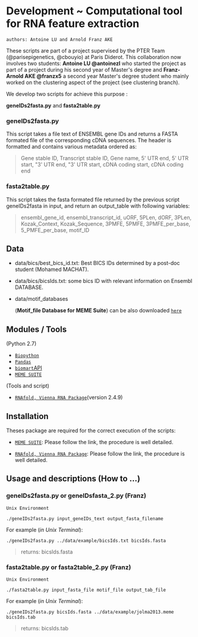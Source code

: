 # Development ~ Computational tool for RNA feature extraction

    authors: Antoine LU and Arnold Franz AKE

These scripts are part of a project supervised by the PTER Team (@parisepigenetics, @cbouyio) at Paris Diderot. This collaboration now involves two students: **Antoine LU @antoinezl** who started the project as part of a project during his second year of Master's degree and **Franz-Arnold AKE @franzx5** a second year Master's degree student who mainly worked on the clustering aspect of the project (see clustering branch).


We develop two scripts for achieve this purpose :

**geneIDs2fasta.py** and **fasta2table.py**

### geneIDs2fasta.py
This script takes a file text of ENSEMBL gene IDs and returns a FASTA formated file of the corresponding cDNA sequences. The header is formatted and contains various metadata ordered as:

> Gene stable ID, Transcript stable ID, Gene name, 5' UTR end, 5' UTR start, "3' UTR end, "3' UTR start, cDNA coding start, cDNA coding end

### fasta2table.py
This script takes the fasta formated file returned by the previous script geneIDs2fasta in input, and return an output_table with following variables:

> ensembl\_gene\_id, ensembl\_transcript\_id, uORF, 5PLen, dORF, 3PLen, Kozak\_Context, Kozak\_Sequence, 3PMFE, 5PMFE, 3PMFE\_per\_base, 5\_PMFE\_per\_base, motif_ID

## Data
+ data/bics/best_bics_id.txt: Best BICS IDs determined by a post-doc student (Mohamed MACHAT).

+ data/bics/bicsIds.txt:   some bics ID with relevant information on Ensembl DATABASE.

+ data/motif_databases

  (**Motif_file Database for MEME Suite**) can be also downloaded [`here`](http://meme-suite.org/meme-software/Databases/motifs/motif_databases.12.18.tgz)


## Modules / Tools
(Python 2.7)

+ [`Biopython`](http://biopython.org)
+ [`Pandas`](http://pandas.pydata.org)
+ [`biomart`API](https://pypi.org/project/biomart/)
+ [`MEME SUITE`](http://meme-suite.org/meme-software/5.0.2/meme-5.0.2.tar.gz)

(Tools and script)

+ [`RNAfold, Vienna RNA Package`](https://www.tbi.univie.ac.at/RNA/)(version 2.4.9)


## Installation

Theses package are required for the correct execution of the scripts:

+ [`MEME SUITE`](http://meme-suite.org/doc/install.html?man_type=web): Please follow the link, the procedure is well detailed.

+ [`RNAfold, Vienna RNA Package`](https://www.tbi.univie.ac.at/RNA/index.html#download): Please follow the link, the procedure is well detailed.



## Usage and descriptions (How to ...)

### geneIDs2fasta.py or geneIDsfasta_2.py (Franz)

`Unix Environment`

    ./geneIDs2fasta.py input_geneIDs_text output_fasta_filename


For example (*in Unix Terminal*):

    ./geneIDs2fasta.py ../data/example/bicsIds.txt bicsIds.fasta
> returns: bicsIds.fasta


### fasta2table.py or fasta2table_2.py (Franz)

`Unix Environment`

    ./fasta2table.py input_fasta_file motif_file output_tab_file


For example (*in Unix Terminal*):

    ./geneIDs2fasta.py bicsIds.fasta ../data/example/jolma2013.meme bicsIds.tab
> returns: bicsIds.tab
